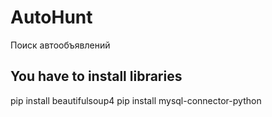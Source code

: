 # AutoHunt
Поиск автообъявлений

## You have to install libraries
pip install beautifulsoup4
pip install mysql-connector-python